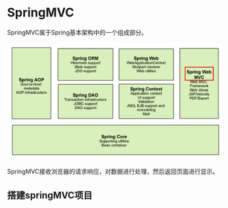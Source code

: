 # SpringMVC

SpringMVC属于Spring基本架构中的一个组成部分。

![](../images/sm01.png)     

SpringMVC接收浏览器的请求响应，对数据进行处理，然后返回页面进行显示。  

## 搭建springMVC项目  


